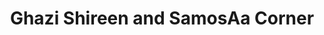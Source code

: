 ---
title: "Ghazi Shireen and SamosAa Corner"
url: /karachi/ghazi-shireen-and-samosaa-corner/
shop: bakery
---